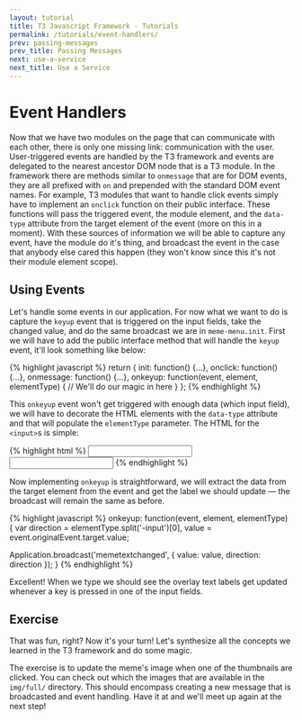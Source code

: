 ```yaml
---
layout: tutorial
title: T3 Javascript Framework - Tutorials
permalink: /tutorials/event-handlers/
prev: passing-messages
prev_title: Passing Messages
next: use-a-service
next_title: Use a Service
---
```


# Event Handlers

Now that we have two modules on the page that can communicate with each other, there is only one missing link: communication with the user. User-triggered events are handled by the T3 framework and events are delegated to the nearest ancestor DOM node that is a T3 module. In the framework there are methods similar to `onmessage` that are for DOM events, they are all prefixed with `on` and prepended with the standard DOM event names. For example, T3 modules that want to handle click events simply have to implement an `onclick` function on their public interface. These functions will pass the triggered event, the module element, and the `data-type` attribute from the target element of the event (more on this in a moment). With these sources of information we will be able to capture any event, have the module do it's thing, and broadcast the event in the case that anybody else cared this happen (they won't know since this it's not their module element scope).

## Using Events

Let's handle some events in our application. For now what we want to do is capture the `keyup` event that is triggered on the input fields, take the changed value, and do the same broadcast we are in `meme-menu.init`. First we will have to add the public interface method that will handle the `keyup` event, it'll look something like below:

{% highlight javascript %}
return {
  init: function() {...},
  onclick: function() {...},
  onmessage: function() {...},
  onkeyup: function(event, element, elementType) {
    // We'll do our magic in here
  }
};
{% endhighlight %}

This `onkeyup` event won't get triggered with enough data (which input field), we will have to decorate the HTML elements with the `data-type` attribute and that will populate the `elementType` parameter. The HTML for the `<input>`s is simple:

{% highlight html %}
<input class="bottom-text-input" type="text" data-type="top-input">
<input class="top-text-input" type="text" data-type="bottom-input">
{% endhighlight %}

Now implementing `onkeyup` is straightforward, we will extract the data from the target element from the event and get the label we should update — the broadcast will remain the same as before.

{% highlight javascript %}
onkeyup: function(event, element, elementType) {
  var direction = elementType.split('-input')[0],
      value = event.originalEvent.target.value;

  Application.broadcast('memetextchanged', {
    value: value,
    direction: direction
  });
}
{% endhighlight %}

Excellent! When we type we should see the overlay text labels get updated whenever a key is pressed in one of the input fields.

## Exercise

That was fun, right? Now it's your turn! Let's synthesize all the concepts we learned in the T3 framework and do some magic.

The exercise is to update the meme's image when one of the thumbnails are clicked. You can check out which the images that are available in the `img/full/` directory. This should encompass creating a new message that is broadcasted and event handling. Have it at and we'll meet up again at the next step!
